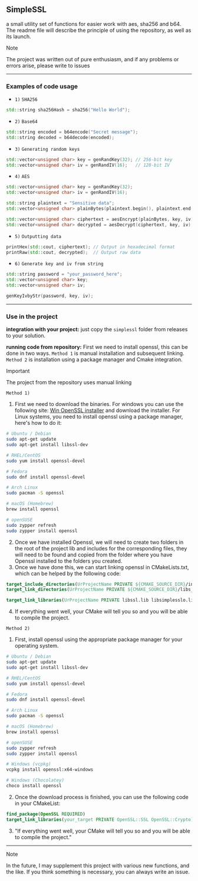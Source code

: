 ## SimpleSSL
a small utility set of functions for easier work with aes, sha256 and b64. The readme file will describe the principle of using the repository, as well as its launch.
> [!NOTE]
> The project was written out of pure enthusiasm, and if any problems or errors arise, please write to issues
---------------------
### Examples of code usage
- `1)` `SHA256`
```cpp
std::string sha256Hash = sha256("Hello World");
```
- `2)` `Base64`
```cpp
std::string encoded = b64encode("Secret message");
std::string decoded = b64decode(encoded);
```
- `3)` `Generating random keys`
```cpp
std::vector<unsigned char> key = genRandKey(32); // 256-bit key
std::vector<unsigned char> iv = genRandIV(16);   // 128-bit IV
```
- `4)` `AES`
```cpp
std::vector<unsigned char> key = genRandKey(32);
std::vector<unsigned char> iv = genRandIV(16);

std::string plaintext = "Sensitive data";
std::vector<unsigned char> plainBytes(plaintext.begin(), plaintext.end());

std::vector<unsigned char> ciphertext = aesEncrypt(plainBytes, key, iv);
std::vector<unsigned char> decrypted = aesDecrypt(ciphertext, key, iv);
```
- `5)` `Outputting data`
```cpp
printHex(std::cout, ciphertext); // Output in hexadecimal format
printRaw(std::cout, decrypted);  // Output raw data
```
- `6)` `Generate key and iv from string`
```cpp
std::string password = "your_password_here";
std::vector<unsigned char> key;
std::vector<unsigned char> iv;

genKeyIvbyStr(password, key, iv);
```
-------------
### Use in the project
**integration with your project:**
just copy the `simplessl` folder from releases to your solution.

**running code from repository:**
First we need to install openssl, this can be done in two ways. `Method 1` is manual installation and subsequent linking. `Method 2` is installation using a package manager and Cmake integration.
> [!IMPORTANT]
> The project from the repository uses manual linking

`Method 1)` 
1. First we need to download the binaries. For windows you can use the following site: [Win OpenSSL installer](https://slproweb.com/products/Win32OpenSSL.html) and download the installer. For Linux systems, you need to install openssl using a package manager, here's how to do it:
```bash
# Ubuntu / Debian
sudo apt-get update
sudo apt-get install libssl-dev

# RHEL/CentOS
sudo yum install openssl-devel

# Fedora
sudo dnf install openssl-devel

# Arch Linux
sudo pacman -S openssl

# macOS (Homebrew)
brew install openssl

# openSUSE
sudo zypper refresh
sudo zypper install openssl
```
2. Once we have installed Openssl, we will need to create two folders in the root of the project lib and includes for the corresponding files, they will need to be found and copied from the folder where you have Openssl installed to the folders you created.
3. Once we have done this, we can start linking openssl in CMakeLists.txt, which can be helped by the following code:
```cmake
target_include_directories(UrProjectName PRIVATE ${CMAKE_SOURCE_DIR}/include_folder)
target_link_directories(UrProjectName PRIVATE ${CMAKE_SOURCE_DIR}/libs_folder)

target_link_libraries(UrProjectName PRIVATE libssl.lib libsimplesslo.lib) # static library files, in the example these are windows .lib files
```
4. If everything went well, your CMake will tell you so and you will be able to compile the project.
   
`Method 2)` 
1. First, install openssl using the appropriate package manager for your operating system.
```bash
# Ubuntu / Debian
sudo apt-get update
sudo apt-get install libssl-dev

# RHEL/CentOS
sudo yum install openssl-devel

# Fedora
sudo dnf install openssl-devel

# Arch Linux
sudo pacman -S openssl

# macOS (Homebrew)
brew install openssl

# openSUSE
sudo zypper refresh
sudo zypper install openssl

# Windows (vcpkg)
vcpkg install openssl:x64-windows

# Windows (Chocolatey)
choco install openssl
```
2. Once the download process is finished, you can use the following code in your CMakeList:
```cmake
find_package(OpenSSL REQUIRED)
target_link_libraries(your_target PRIVATE OpenSSL::SSL OpenSSL::Crypto)
```
3. "If everything went well, your CMake will tell you so and you will be able to compile the project."
------------------------
> [!NOTE]
> In the future, I may supplement this project with various new functions, and the like. If you think something is necessary, you can always write an issue.

